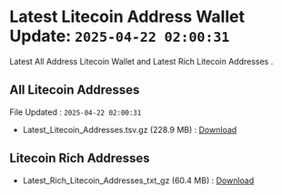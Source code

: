 # Latest Litecoin Address Wallet Update: `2025-04-22 02:00:31`

Latest All Address Litecoin Wallet and Latest Rich Litecoin Addresses .

## All Litecoin Addresses

File Updated : `2025-04-22 02:00:31`

- Latest_Litecoin_Addresses.tsv.gz (228.9 MB) : [Download](https://github.com/Pymmdrza/Rich-Address-Wallet/releases/tag/Litecoin)

## Litecoin Rich Addresses

- Latest_Rich_Litecoin_Addresses_txt_gz (60.4 MB) : [Download](https://github.com/Pymmdrza/Rich-Address-Wallet/releases/tag/Litecoin)
